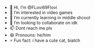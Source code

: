 - 👋 Hi, I’m @FLovi69Flovi
- 👀 I’m interested in video games
- 🌱 I’m currently learning in middle shcool
- 💞️ I’m looking to collaborate on idk
- 📫 Dont reach me pls
- 😄 Pronouns: he/him
- ⚡ Fun fact: i have a cute cat, biatch

<!---
FLovi69Flovi/FLovi69Flovi is a ✨ special ✨ repository because its `README.md` (this file) appears on your GitHub profile.
You can click the Preview link to take a look at your changes.
--->
